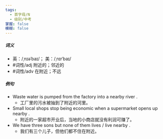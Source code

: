 ```yaml
---
tags:
  - 首字母/N
  - 级别/中考
掌握: false
模糊: false
---
```

##### 词义
- 英：/ˌnɪəˈbaɪ/； 美：/ˌnɪrˈbaɪ/
- #词性/adj  附近的；邻近的
- #词性/adv  在附近；不远
##### 例句
- Waste water is pumped from the factory into a nearby river .
	- 工厂里的污水被抽到了附近的河里。
- Small local shops stop being economic when a supermarket opens up nearby .
	- 附近的一家超市开业后，当地的小商店就没有利润可赚了。
- We have three sons but none of them lives \/ live nearby .
	- 我们有三个儿子，但他们都不住在附近。
